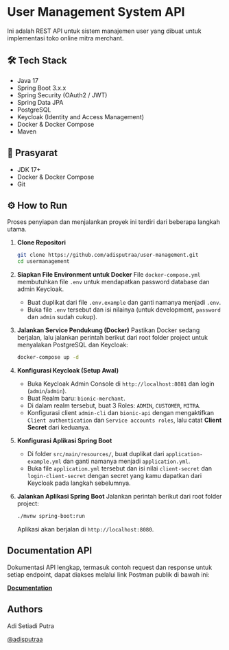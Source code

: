 
# User Management System API

Ini adalah REST API untuk sistem manajemen user yang dibuat untuk implementasi toko online mitra merchant.


## 🛠️ Tech Stack

- Java 17
- Spring Boot 3.x.x
- Spring Security (OAuth2 / JWT)
- Spring Data JPA
- PostgreSQL
- Keycloak (Identity and Access Management)
- Docker & Docker Compose
- Maven
## 🚀 Prasyarat
- JDK 17+
- Docker & Docker Compose
- Git



## ⚙️ How to Run

Proses penyiapan dan menjalankan proyek ini terdiri dari beberapa langkah utama.

1.  **Clone Repositori**
    ```bash
    git clone https://github.com/adisputraa/user-management.git
    cd usermanagement
    ```

2.  **Siapkan File Environment untuk Docker**
    File `docker-compose.yml` membutuhkan file `.env` untuk mendapatkan password database dan admin Keycloak.
    - Buat duplikat dari file `.env.example` dan ganti namanya menjadi `.env`.
    - Buka file `.env` tersebut dan isi nilainya (untuk development, `password` dan `admin` sudah cukup).

3.  **Jalankan Service Pendukung (Docker)**
    Pastikan Docker sedang berjalan, lalu jalankan perintah berikut dari root folder project untuk menyalakan PostgreSQL dan Keycloak:
    ```bash
    docker-compose up -d
    ```
    

4.  **Konfigurasi Keycloak (Setup Awal)**
    - Buka Keycloak Admin Console di `http://localhost:8081` dan login (`admin`/`admin`).
    - Buat Realm baru: `bionic-merchant`.
    - Di dalam realm tersebut, buat 3 Roles: `ADMIN`, `CUSTOMER`, `MITRA`.
    - Konfigurasi client `admin-cli` dan `bionic-api` dengan mengaktifkan `Client authentication` dan `Service accounts roles`, lalu catat **Client Secret** dari keduanya.

5.  **Konfigurasi Aplikasi Spring Boot**
    - Di folder `src/main/resources/`, buat duplikat dari `application-example.yml` dan ganti namanya menjadi `application.yml`.
    - Buka file `application.yml` tersebut dan isi nilai `client-secret` dan `login-client-secret` dengan secret yang kamu dapatkan dari Keycloak pada langkah sebelumnya.

6.  **Jalankan Aplikasi Spring Boot**
    Jalankan perintah berikut dari root folder project:
    ```bash
    ./mvnw spring-boot:run
    ```
    Aplikasi akan berjalan di `http://localhost:8080`.

## Documentation API

Dokumentasi API lengkap, termasuk contoh request dan response untuk setiap endpoint, dapat diakses melalui link Postman publik di bawah ini:

**[Documentation](https://documenter.getpostman.com/view/33766988/2sB3HqGd6n)**



## Authors
Adi Setiadi Putra

[@adisputraa](https://github.com/adisputraa)

